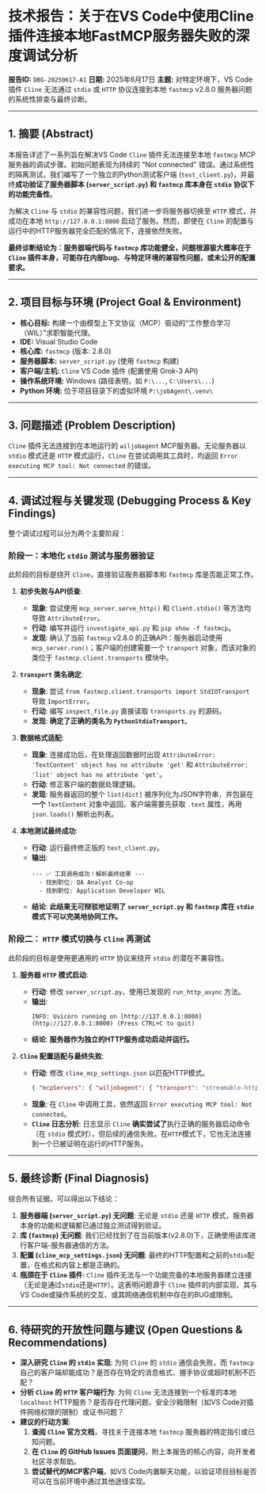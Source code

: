 # 技术报告：关于在VS Code中使用Cline插件连接本地FastMCP服务器失败的深度调试分析

**报告ID:** `DBG-20250617-A1`
**日期:** 2025年6月17日
**主题:** 对特定环境下，VS Code插件 `Cline` 无法通过 `stdio` 或 `HTTP` 协议连接到本地 `fastmcp` v2.8.0 服务器问题的系统性排查与最终诊断。

---

## 1. 摘要 (Abstract)

本报告详述了一系列旨在解决VS Code `Cline` 插件无法连接至本地 `fastmcp` MCP服务器的调试步骤。初始问题表现为持续的 "Not connected" 错误。通过系统性的隔离测试，我们编写了一个独立的Python测试客户端 (`test_client.py`)，并最终**成功验证了服务器脚本 (`server_script.py`) 和 `fastmcp` 库本身在 `stdio` 协议下的功能完备性**。

为解决 `Cline` 与 `stdio` 的兼容性问题，我们进一步将服务器切换至 `HTTP` 模式，并成功在本地 `http://127.0.0.1:8000` 启动了服务。然而，即使在 `Cline` 的配置与运行中的HTTP服务器完全匹配的情况下，连接依然失败。

**最终诊断结论为：服务器端代码与 `fastmcp` 库功能健全，问题根源极大概率在于 `Cline` 插件本身，可能存在内部bug、与特定环境的兼容性问题，或未公开的配置要求。**

---

## 2. 项目目标与环境 (Project Goal & Environment)

* **核心目标:** 构建一个由模型上下文协议（MCP）驱动的“工作整合学习（WIL）”求职智能代理。
* **IDE:** Visual Studio Code
* **核心库:** `fastmcp` (版本: 2.8.0)
* **服务器脚本:** `server_script.py` (使用 `fastmcp` 构建)
* **客户端/主机:** `Cline` VS Code 插件 (配置使用 Grok-3 API)
* **操作系统环境:** Windows (路径表明，如 `P:\...`, `C:\Users\...`)
* **Python 环境:** 位于项目目录下的虚拟环境 `P:\jobAgent\.venv\`

---

## 3. 问题描述 (Problem Description)

`Cline` 插件无法连接到在本地运行的 `wiljobagent` MCP服务器。无论服务器以 `stdio` 模式还是 `HTTP` 模式运行，`Cline` 在尝试调用其工具时，均返回 `Error executing MCP tool: Not connected` 的错误。

---

## 4. 调试过程与关键发现 (Debugging Process & Key Findings)

整个调试过程可以分为两个主要阶段：

### 阶段一：本地化 `stdio` 测试与服务器验证

此阶段的目标是绕开 `Cline`，直接验证服务器脚本和 `fastmcp` 库是否能正常工作。

1.  **初步失败与API侦查**:
    * **现象**: 尝试使用 `mcp_server.serve_http()` 和 `Client.stdio()` 等方法均导致 `AttributeError`。
    * **行动**: 编写并运行 `investigate_api.py` 和 `pip show -f fastmcp`。
    * **发现**: 确认了当前 `fastmcp` v2.8.0 的正确API：服务器启动使用 `mcp_server.run()`；客户端的创建需要一个 `transport` 对象，而该对象的类位于 `fastmcp.client.transports` 模块中。

2.  **`transport` 类名确定**:
    * **现象**: 尝试 `from fastmcp.client.transports import StdIOTransport` 导致 `ImportError`。
    * **行动**: 编写 `inspect_file.py` 直接读取 `transports.py` 的源码。
    * **发现**: **确定了正确的类名为 `PythonStdioTransport`**。

3.  **数据格式适配**:
    * **现象**: 连接成功后，在处理返回数据时出现 `AttributeError: 'TextContent' object has no attribute 'get'` 和 `AttributeError: 'list' object has no attribute 'get'`。
    * **行动**: 修正客户端的数据处理逻辑。
    * **发现**: 服务器返回的整个 `list[dict]` 被序列化为JSON字符串，并包装在**一个** `TextContent` 对象中返回。客户端需要先获取 `.text` 属性，再用 `json.loads()` 解析出列表。

4.  **本地测试最终成功**:
    * **行动**: 运行最终修正版的 `test_client.py`。
    * **输出**:
        ```
        --- ✅ 工具调用成功！解析最终结果 ---
          - 找到职位: QA Analyst Co-op
          - 找到职位: Application Developer WIL
        ```
    * **结论**: **此结果无可辩驳地证明了 `server_script.py` 和 `fastmcp` 库在 `stdio` 模式下可以完美地协同工作。**

### 阶段二： `HTTP` 模式切换与 `Cline` 再测试

此阶段的目标是使用更通用的 `HTTP` 协议来绕开 `stdio` 的潜在不兼容性。

1.  **服务器 `HTTP` 模式启动**:
    * **行动**: 修改 `server_script.py`，使用已发现的 `run_http_async` 方法。
    * **输出**:
        ```
        INFO: Uvicorn running on [http://127.0.0.1:8000](http://127.0.0.1:8000) (Press CTRL+C to quit)
        ```
    * **结论**: **服务器作为独立的HTTP服务成功启动并运行。**

2.  **`Cline` 配置适配与最终失败**:
    * **行动**: 修改 `cline_mcp_settings.json` 以匹配HTTP模式。
        ```json
        { "mcpServers": { "wiljobagent": { "transport": "streamable-http", "url": "[http://127.0.0.1:8000](http://127.0.0.1:8000)" } } }
        ```
    * **现象**: 在 `Cline` 中调用工具，依然返回 `Error executing MCP tool: Not connected`。
    * **`Cline` 日志分析**: 日志显示 `Cline` **确实尝试了**执行正确的服务器启动命令（在 `stdio` 模式时），但后续的通信失败。在`HTTP`模式下，它也无法连接到一个已被证明在运行的HTTP服务。

---

## 5. 最终诊断 (Final Diagnosis)

综合所有证据，可以得出以下结论：

1.  **服务器端 (`server_script.py`) 无问题**: 无论是 `stdio` 还是 `HTTP` 模式，服务器本身的功能和逻辑都已通过独立测试得到验证。
2.  **库 (`fastmcp`) 无问题**: 我们已经找到了在当前版本(v2.8.0)下，正确使用该库进行客户端-服务器通信的方法。
3.  **配置 (`cline_mcp_settings.json`) 无问题**: 最终的HTTP配置和之前的`stdio`配置，在格式和内容上都是正确的。
4.  **瓶颈在于 `Cline` 插件**: `Cline` 插件无法与一个功能完备的本地服务器建立连接（无论是通过`stdio`还是`HTTP`）。这表明问题源于 `Cline` 插件的内部实现、其与VS Code或操作系统的交互、或其网络通信机制中存在的BUG或限制。

---

## 6. 待研究的开放性问题与建议 (Open Questions & Recommendations)

* **深入研究 `Cline` 的 `stdio` 实现**: 为何 `Cline` 的 `stdio` 通信会失败，而 `fastmcp` 自己的客户端却能成功？是否存在特定的消息格式、握手协议或超时机制不匹配？
* **分析 `Cline` 的 `HTTP` 客户端行为**: 为何 `Cline` 无法连接到一个标准的本地 `localhost` HTTP服务？是否存在代理问题、安全沙箱限制（如VS Code对插件网络权限的限制）或证书问题？
* **建议的行动方案**:
    1.  **查阅 `Cline` 官方文档**，寻找关于连接本地 `fastmcp` 服务器的特定指引或已知问题。
    2.  **在 `Cline` 的 GitHub Issues 页面提问**，附上本报告的核心内容，向开发者社区寻求帮助。
    3.  **尝试替代的MCP客户端**，如VS Code内置聊天功能，以验证项目目标是否可以在当前环境中通过其他途径实现。